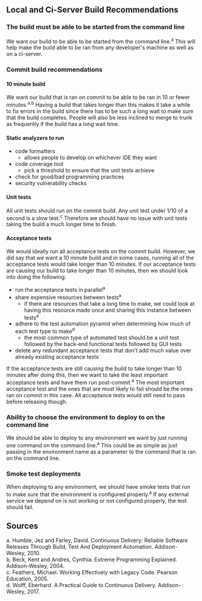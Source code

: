 ## Local and Ci-Server Build Recommendations
### The build must be able to be started from the command line
We want our build to be able to be started from the command line.<sup>a</sup> This will help make the build able to be ran from any developer's machine as well as on a ci-server.

### Commit build recommendations
#### 10 minute build
We want our build that is ran on commit to be able to be ran in 10 or fewer minutes.<sup>a,b</sup> Having a build that takes longer than this makes it take a while to fix errors in the build since there has to be such a long wait to make sure that the build completes. People will also be less inclined to merge to trunk as frequently if the build has a long wait time. 

#### Static analyzers to run
* code formatters
  * allows people to develop on whichever IDE they want
* code coverage tool
  * pick a threshold to ensure that the unit tests achieve
* check for good/bad programming practices
* security vulnerability checks

#### Unit tests
All unit tests should run on the commit build. Any unit test under 1/10 of a second is a slow test.<sup>c</sup> Therefore we should have no issue with unit tests taking the build a much longer time to finish.

#### Acceptance tests
We would ideally run all acceptance tests on the commit build. However, we did say that we want a 10 minute build and in some cases, running all of the acceptance tests would take longer than 10 minutes. If our acceptance tests are causing our build to take longer than 10 minutes, then we should look into doing the following:
* run the acceptance tests in parallel<sup>a</sup>
* share expensive resources between tests<sup>a</sup>
  * if there are resources that take a long time to make, we could look at having this resource made once and sharing this instance between tests<sup>a</sup>
* adhere to the test automation pyramid when determining how much of each test type to make<sup>d</sup>
  * the most common type of automated test should be a unit test followed by the back-end functional tests followed by GUI tests
* delete any redundant acceptance tests that don't add much value over already existing acceptance tests

If the acceptance tests are still causing the build to take longer than 10 minutes after doing this, then we want to take the least important acceptance tests and have them run post-commit.<sup>a</sup> The most important acceptance test and the ones that are most likely to fail should be the ones ran on commit in this case. All acceptance tests would still need to pass before releasing though.

### Ability to choose the environment to deploy to on the command line
We should be able to deploy to any environment we want by just running one command on the command line.<sup>a</sup> This could be as simple as just passing in the environment name as a parameter to the command that is ran on the command line.

### Smoke test deployments
When deploying to any environment, we should have smoke tests that run to make sure that the environment is configured properly.<sup>a</sup> If any external service we depend on is not working or not configured properly, the test should fail.

## Sources
a. Humble, Jez and Farley, David. Continuous Delivery: Reliable Software Releases Through Build, Test And Deployment Automation. Addison-Wesley, 2010.  
b. Beck, Kent and Andres, Cynthia. Extreme Programming Explained. Addison-Wesley, 2004.  
c. Feathers, Michael. Working Effectively with Legacy Code. Pearson Education, 2005.  
d. Wolff, Eberhard. A Practical Guide to Continuous Delivery. Addison-Wesley, 2017.  
